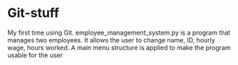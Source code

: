 # Git-stuff
My first time using Git. employee_management_system.py is a program that manages two employees. It allows the user to change name, ID, hourly wage, hours worked. A main menu
structure is applied to make the program usable for the user
